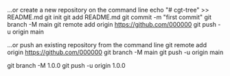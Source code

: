 …or create a new repository on the command line
echo "# cgt-tree" >> README.md
git init
git add README.md
git commit -m "first commit"
git branch -M main
git remote add origin https://github.com/000000
git push -u origin main


…or push an existing repository from the command line
git remote add origin https://github.com/000000
git branch -M main
git push -u origin main

git branch -M 1.0.0
git push -u origin 1.0.0
